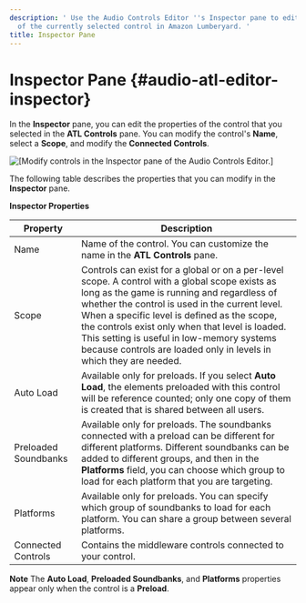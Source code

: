 ```yaml
---
description: ' Use the Audio Controls Editor ''s Inspector pane to edit the properties
  of the currently selected control in Amazon Lumberyard. '
title: Inspector Pane
---
```

# Inspector Pane {#audio-atl-editor-inspector}

In the **Inspector** pane, you can edit the properties of the control that you selected in the **ATL Controls** pane\. You can modify the control's **Name**, select a **Scope**, and modify the **Connected Controls**\.

![\[Modify controls in the Inspector pane of the Audio Controls Editor.\]](/images/userguide/audio/audio-atl-editor-inspector.png)

 The following table describes the properties that you can modify in the **Inspector** pane\.


**Inspector Properties**

| Property | Description |
| --- | --- |
| Name |  Name of the control\. You can customize the name in the **ATL Controls** pane\.   |
| Scope |  Controls can exist for a global or on a per\-level scope\. A control with a global scope exists as long as the game is running and regardless of whether the control is used in the current level\. When a specific level is defined as the scope, the controls exist only when that level is loaded\. This setting is useful in low\-memory systems because controls are loaded only in levels in which they are needed\.  |
| Auto Load |  Available only for preloads\. If you select **Auto Load**, the elements preloaded with this control will be reference counted; only one copy of them is created that is shared between all users\.   |
| Preloaded Soundbanks |  Available only for preloads\. The soundbanks connected with a preload can be different for different platforms\. Different soundbanks can be added to different groups, and then in the **Platforms** field, you can choose which group to load for each platform that you are targeting\.  |
| Platforms |  Available only for preloads\. You can specify which group of soundbanks to load for each platform\. You can share a group between several platforms\.  |
| Connected Controls |  Contains the middleware controls connected to your control\.  |

**Note**
The **Auto Load**, **Preloaded Soundbanks**, and **Platforms** properties appear only when the control is a **Preload**\.